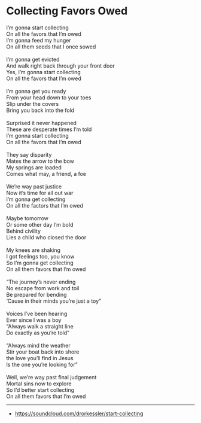 # Collecting Favors Owed

I’m gonna start collecting\
On all the favors that I’m owed\
I’m gonna feed my hunger\
On all them seeds that I once sowed\
\
I’m gonna get evicted\
And walk right back through your front door\
Yes, I’m gonna start collecting\
On all the favors that I’m owed\
\
I’m gonna get you ready\
From your head down to your toes\
Slip under the covers\
Bring you back into the fold\
\
Surprised it never happened\
These are desperate times I’m told\
I’m gonna start collecting\
On all the favors that I’m owed\
\
They say disparity\
Mates the arrow to the bow\
My springs are loaded\
Comes what may, a friend, a foe\
\
We’re way past justice\
Now it’s time for all out war\
I’m gonna get collecting\
On all the factors that I’m owed\
\
Maybe tomorrow\
Or some other day I’m bold\
Behind civility\
Lies a child who closed the door\
\
My knees are shaking\
I got feelings too, you know\
So I’m gonna get collecting\
On all them favors that I’m owed\
\
“The journey’s never ending\
No escape from work and toil\
Be prepared for bending\
‘Cause in their minds you’re just a toy”\
\
Voices I’ve been hearing\
Ever since I was a boy\
“Always walk a straight line\
Do exactly as you’re told”\
\
“Always mind the weather\
Stir your boat back into shore\
the love you’ll find in Jesus\
Is the one you’re looking for”\
\
Well, we’re way past final judgement\
Mortal sins now to explore\
So I’d better start collecting\
On all them favors that I’m owed

---
- https://soundcloud.com/drorkessler/start-collecting
